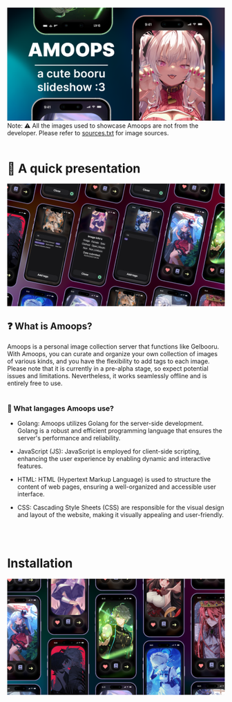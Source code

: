 ![header](.github/assets/3.png)
Note: ⚠️ All the images used to showcase Amoops are not from the developer. Please refer to [sources.txt](.github/sources.txt) for image sources.
<br>
<br>
# 🍵 A quick presentation
![presentation](.github/assets/2.png)
## ❓ What is Amoops?
Amoops is a personal image collection server that functions like Gelbooru. With Amoops, you can curate and organize your own collection of images of various kinds, and you have the flexibility to add tags to each image. Please note that it is currently in a pre-alpha stage, so expect potential issues and limitations. Nevertheless, it works seamlessly offline and is entirely free to use.
<br>
<br>
### 🤖 What langages Amoops use?

- Golang: Amoops utilizes Golang for the server-side development. Golang is a robust and efficient programming language that ensures the server's performance and reliability.

- JavaScript (JS): JavaScript is employed for client-side scripting, enhancing the user experience by enabling dynamic and interactive features.

- HTML: HTML (Hypertext Markup Language) is used to structure the content of web pages, ensuring a well-organized and accessible user interface.

- CSS: Cascading Style Sheets (CSS) are responsible for the visual design and layout of the website, making it visually appealing and user-friendly.
<br>
<br>

# Installation
![installation](.github/assets/1.png)
